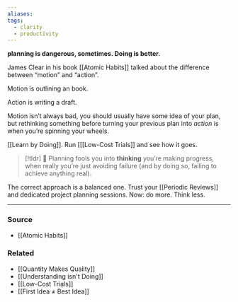 ```yaml
---
aliases: 
tags:
  - clarity
  - productivity
---
```

**planning is dangerous, sometimes. Doing is better.**

James Clear in his book [[Atomic Habits]] talked about the difference between “motion” and “action”. 

Motion is outlining an book.

Action is writing a draft.

Motion isn’t always bad, you should usually have some idea of your plan, but rethinking something before turning your previous plan into *action* is when you’re spinning your wheels.

[[Learn by Doing]]. Run [[[Low-Cost Trials]] and see how it goes.

> [!tldr] 🚫 Planning fools you into **thinking** you’re making progress, when really you’re just avoiding failure (and by doing so, failing to achieve anything real).

The correct approach is a balanced one. Trust your [[Periodic Reviews]] and dedicated project planning sessions. Now: do more. Think less. 

---

### Source
- [[Atomic Habits]]

### Related
- [[Quantity Makes Quality]]
- [[Understanding isn't Doing]] 
- [[Low-Cost Trials]] 
- [[First Idea ≠ Best Idea]]